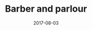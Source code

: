 ---
date: '2017-08-03'
title: 'Barber and parlour'
image: 'https://www.barberandparlour.com/media/resized/wysiwyg/Neville/B_P_outside-2000.jpg'
type: 'Relaxed bar'
address: '64-66 Redchurch St'
wifi: '7 MBPS'
password: 'Some password'
price: '£££'
hours: '9:00-23:00'
directions: 'https://www.google.co.uk/maps/dir/''/barber+and+parlour/@51.5243528,-0.1439812,12z/data=!3m1!4b1!4m8!4m7!1m0!1m5!1m1!1s0x48761cb70d4cc13d:0x60a8e54ba1c12651!2m2!1d-0.0739417!2d51.5243737'
---